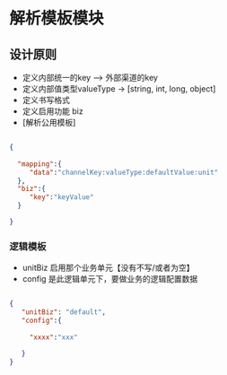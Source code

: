 # 解析模板模块

## 设计原则

* 定义内部统一的key --> 外部渠道的key
* 定义内部值类型valueType -> [string, int, long, object]
* 定义书写格式 
* 定义启用功能 biz
* [解析公用模板]
```json

{
  
  "mapping":{
     "data":"channelKey:valueType:defaultValue:unit"
  },
  "biz":{
     "key":"keyValue"
  }  

}

```

### 逻辑模板
* unitBiz 启用那个业务单元【没有不写/或者为空】
* config 是此逻辑单元下，要做业务的逻辑配置数据
```json

{
   "unitBiz": "default",
   "config":{
   
     "xxxx":"xxx"
   
   }
}

```








